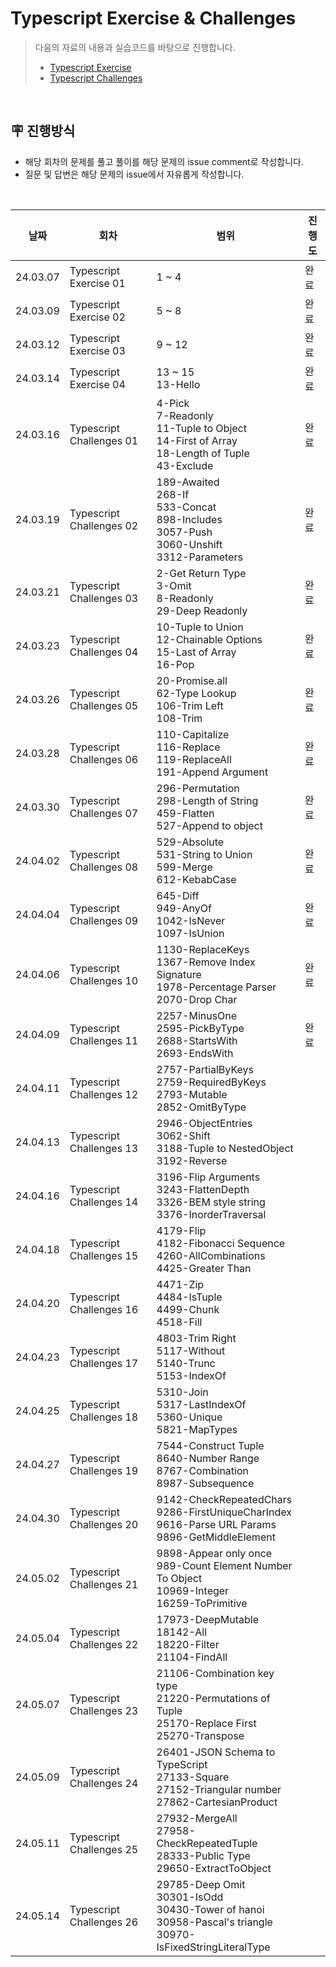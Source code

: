 # Typescript Exercise & Challenges

> 다음의 자료의 내용과 실습코드를 바탕으로 진행합니다.
>
> - [Typescript Exercise](https://typescript-exercises.github.io/)
> - [Typescript Challenges](https://github.com/type-challenges/type-challenges)

<br />

## 🪧 진행방식

- 해당 회차의 문제를 풀고 풀이를 해당 문제의 issue comment로 작성합니다.
- 질문 및 답변은 해당 문제의 issue에서 자유롭게 작성합니다.

<br />

| 날짜     | 회차                     | 범위                                                                                                                         | 진행도 |
| -------- | ------------------------ | ---------------------------------------------------------------------------------------------------------------------------- | ---- |
| 24.03.07 | Typescript Exercise 01   | 1 ~ 4                                                                                                                        | 완료 |
| 24.03.09 | Typescript Exercise 02   | 5 ~ 8                                                                                                                        | 완료 |
| 24.03.12 | Typescript Exercise 03   | 9 ~ 12                                                                                                                       | 완료 |
| 24.03.14 | Typescript Exercise 04   | 13 ~ 15<br />13-Hello                                                                                                        | 완료 |
| 24.03.16 | Typescript Challenges 01 | 4-Pick<br />7-Readonly<br />11-Tuple to Object<br />14-First of Array<br />18-Length of Tuple<br />43-Exclude                | 완료 |
| 24.03.19 | Typescript Challenges 02 | 189-Awaited<br />268-If<br />533-Concat<br />898-Includes<br />3057-Push<br />3060-Unshift<br />3312-Parameters              | 완료 |
| 24.03.21 | Typescript Challenges 03 | 2-Get Return Type<br />3-Omit<br />8-Readonly <br />29-Deep Readonly                                                         | 완료 |
| 24.03.23 | Typescript Challenges 04 | 10-Tuple to Union<br />12-Chainable Options<br />15-Last of Array<br />16-Pop                                                | 완료 |
| 24.03.26 | Typescript Challenges 05 | 20-Promise.all<br />62-Type Lookup<br />106-Trim Left<br />108-Trim                                                          | 완료 |
| 24.03.28 | Typescript Challenges 06 | 110-Capitalize<br />116-Replace<br />119-ReplaceAll<br />191-Append Argument                                                 | 완료 |
| 24.03.30 | Typescript Challenges 07 | 296-Permutation<br />298-Length of String<br />459-Flatten<br />527-Append to object                                         | 완료 |
| 24.04.02 | Typescript Challenges 08 | 529-Absolute<br />531-String to Union<br />599-Merge<br />612-KebabCase                                                      | 완료 |
| 24.04.04 | Typescript Challenges 09 | 645-Diff<br />949-AnyOf<br />1042-IsNever<br />1097-IsUnion                                                                  | 완료 |
| 24.04.06 | Typescript Challenges 10 | 1130-ReplaceKeys<br />1367-Remove Index Signature<br />1978-Percentage Parser<br />2070-Drop Char                            | 완료 |
| 24.04.09 | Typescript Challenges 11 | 2257-MinusOne<br />2595-PickByType<br />2688-StartsWith<br />2693-EndsWith                                                   | 완료 |
| 24.04.11 | Typescript Challenges 12 | 2757-PartialByKeys<br />2759-RequiredByKeys<br />2793-Mutable<br />2852-OmitByType                                           |  |
| 24.04.13 | Typescript Challenges 13 | 2946-ObjectEntries<br />3062-Shift<br />3188-Tuple to NestedObject<br />3192-Reverse                                         |  |
| 24.04.16 | Typescript Challenges 14 | 3196-Flip Arguments<br />3243-FlattenDepth<br />3326-BEM style string<br />3376-InorderTraversal                             |  |
| 24.04.18 | Typescript Challenges 15 | 4179-Flip<br />4182-Fibonacci Sequence<br />4260-AllCombinations<br />4425-Greater Than                                      |  |
| 24.04.20 | Typescript Challenges 16 | 4471-Zip<br />4484-IsTuple<br />4499-Chunk<br />4518-Fill                                                                    |  |
| 24.04.23 | Typescript Challenges 17 | 4803-Trim Right<br />5117-Without<br />5140-Trunc<br />5153-IndexOf                                                          |  |
| 24.04.25 | Typescript Challenges 18 | 5310-Join<br />5317-LastIndexOf<br />5360-Unique<br />5821-MapTypes                                                          |  |
| 24.04.27 | Typescript Challenges 19 | 7544-Construct Tuple<br />8640-Number Range<br />8767-Combination<br />8987-Subsequence                                      |  |
| 24.04.30 | Typescript Challenges 20 | 9142-CheckRepeatedChars<br />9286-FirstUniqueCharIndex<br />9616-Parse URL Params<br />9896-GetMiddleElement                 |  |
| 24.05.02 | Typescript Challenges 21 | 9898-Appear only once<br />989-Count Element Number To Object<br />10969-Integer<br />16259-ToPrimitive                      |  |
| 24.05.04 | Typescript Challenges 22 | 17973-DeepMutable<br />18142-All<br />18220-Filter<br />21104-FindAll                                                        |  |
| 24.05.07 | Typescript Challenges 23 | 21106-Combination key type<br />21220-Permutations of Tuple<br />25170-Replace First<br />25270-Transpose                    |  |
| 24.05.09 | Typescript Challenges 24 | 26401-JSON Schema to TypeScript<br />27133-Square<br />27152-Triangular number<br />27862-CartesianProduct                   |  |
| 24.05.11 | Typescript Challenges 25 | 27932-MergeAll<br />27958-CheckRepeatedTuple<br />28333-Public Type<br />29650-ExtractToObject                               |  |
| 24.05.14 | Typescript Challenges 26 | 29785-Deep Omit<br />30301-IsOdd<br />30430-Tower of hanoi<br />30958-Pascal's triangle <br />30970-IsFixedStringLiteralType |  |
